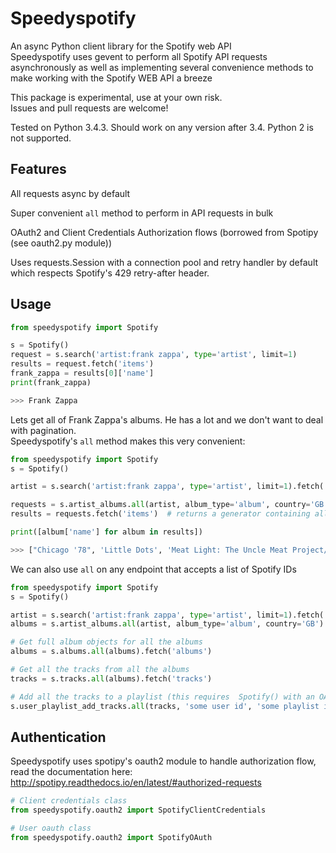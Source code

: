 
# Speedyspotify #

An async Python client library for the Spotify web API   
Speedyspotify uses gevent to perform all Spotify API requests asynchronously as well as implementing several convenience methods to make working with the Spotify WEB API a breeze  

This package is experimental, use at your own risk.  
Issues and pull requests are welcome!  

Tested on Python 3.4.3. Should work on any version after 3.4. Python 2 is not supported.  

## Features ##

All requests async by default  

Super convenient `all` method to perform in API requests in bulk  

OAuth2 and Client Credentials Authorization flows (borrowed from Spotipy (see oauth2.py module))  

Uses requests.Session with a connection pool and retry handler by default which respects Spotify's 429 retry-after header.  

## Usage ##

``` python
from speedyspotify import Spotify

s = Spotify()
request = s.search('artist:frank zappa', type='artist', limit=1)
results = request.fetch('items')
frank_zappa = results[0]['name']
print(frank_zappa)

>>> Frank Zappa
```


Lets get all of Frank Zappa's albums. He has a lot and we don't want to deal with pagination.  
Speedyspotify's `all` method makes this very convenient:  

``` python
from speedyspotify import Spotify
s = Spotify()

artist = s.search('artist:frank zappa', type='artist', limit=1).fetch('items')[0]

requests = s.artist_albums.all(artist, album_type='album', country='GB')
results = requests.fetch('items')  # returns a generator containing all albums

print([album['name'] for album in results])

>>> ["Chicago '78", 'Little Dots', 'Meat Light: The Uncle Meat Project/Object', 'Road Tapes, Venue #1 (Live Kerrisdale Arena, Vancouver B.C. - 25 August 1968)', ..., 'A Token Of His Extreme (Live)', 'Finer Moments', 'Understanding America', ...]
```

We can also use `all` on any endpoint that accepts a list of Spotify IDs

``` python
from speedyspotify import Spotify
s = Spotify()

artist = s.search('artist:frank zappa', type='artist', limit=1).fetch('items')[0]
albums = s.artist_albums.all(artist, album_type='album', country='GB').fetch('items')

# Get full album objects for all the albums
albums = s.albums.all(albums).fetch('albums')

# Get all the tracks from all the albums
tracks = s.tracks.all(albums).fetch('tracks')

# Add all the tracks to a playlist (this requires  Spotify() with an OAuth2 token for the given user)  
s.user_playlist_add_tracks.all(tracks, 'some user id', 'some playlist id').fetch()
```



## Authentication ##  

Speedyspotify uses spotipy's oauth2 module to handle authorization flow, read the documentation here: http://spotipy.readthedocs.io/en/latest/#authorized-requests

``` python
# Client credentials class
from speedyspotify.oauth2 import SpotifyClientCredentials

# User oauth class
from speedyspotify.oauth2 import SpotifyOAuth
```

